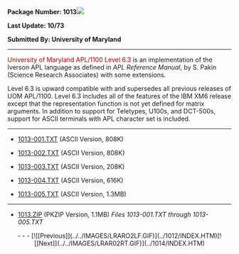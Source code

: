 <x-sas-window top="330" bottom="768" left="52" right="582">



<b>Package Number: 1013</b>![](../../IMAGES/OS2200.JPG)


<b>Last Update: 10/73</b>


<b>Submitted By: University of Maryland</b>


&#10;
- - -
<font color="#AF0000">University of Maryland APL/1100 Level 6.3
</font>is an implementation of the Iverson APL language as defined in
<i>APL Reference Manual</i>, by S. Pakin (Science Research
Associates) with some extensions.


Level 6.3 is upward compatible with and supersedes all previous
releases of UOM APL/1100. Level 6.3 includes all of the features of
the IBM XM6 release except that the representation function is not
yet defined for matrix arguments. In addition to support for
Teletypes, U100s, and DCT-500s, support for ASCII terminals with APL
character set is included.


&#10;
- - -



   
- [1013-001.TXT](1013-001.TXT)
       (ASCII Version, 808K)
    
    
       
- [1013-002.TXT](1013-002.TXT)
       (ASCII Version, 808K)
    
    
       
- [1013-003.TXT](1013-003.TXT)
       (ASCII Version, 208K)
    
    
       
- [1013-004.TXT](1013-004.TXT)
       (ASCII Version, 616K)
    
    
       
- [1013-005.TXT](1013-005.TXT)
       (ASCII Version, 1.3MB)


&#10;
- - -



   
- [1013.ZIP](1013.ZIP)
       (PKZIP Version, 1.1MB) <i>Files 1013-001.TXT through
       1013-005.TXT</i>


<center>
- - -
[![[Previous]](../../IMAGES/LRARO2LF.GIF)](../1012/INDEX.HTM)[![[Next]](../../IMAGES/LRAR02RT.GIF)](../1014/INDEX.HTM)
</center>


</x-sas-window>